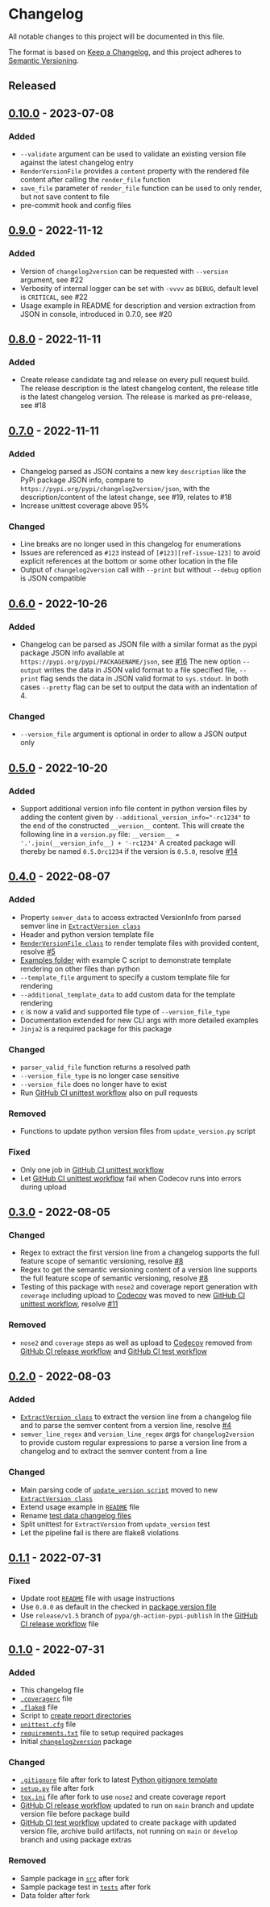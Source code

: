 # Changelog
All notable changes to this project will be documented in this file.

The format is based on [Keep a Changelog](https://keepachangelog.com/en/1.0.0/),
and this project adheres to [Semantic Versioning](https://semver.org/spec/v2.0.0.html).

<!--
## [x.y.z] - yyyy-mm-dd
### Added
### Changed
### Removed
### Fixed
-->
<!--
RegEx for release version from file
r"^\#\# \[\d{1,}[.]\d{1,}[.]\d{1,}\] \- \d{4}\-\d{2}-\d{2}$"
-->

## Released
## [0.10.0] - 2023-07-08
### Added
- `--validate` argument can be used to validate an existing version file against the latest changelog entry
-  `RenderVersionFile` provides a `content` property with the rendered file content after calling the `render_file` function
- `save_file` parameter of `render_file` function can be used to only render, but not save content to file
- pre-commit hook and config files

## [0.9.0] - 2022-11-12
### Added
- Version of `changelog2version` can be requested with `--version` argument, see #22
- Verbosity of internal logger can be set with `-vvvv` as `DEBUG`, default level is `CRITICAL`, see #22
- Usage example in README for description and version extraction from JSON in console, introduced in 0.7.0, see #20

## [0.8.0] - 2022-11-11
### Added
- Create release candidate tag and release on every pull request build. The release description is the latest changelog content, the release title is the latest changelog version. The release is marked as pre-release, see #18

## [0.7.0] - 2022-11-11
### Added
- Changelog parsed as JSON contains a new key `description` like the PyPi package JSON info, compare to `https://pypi.org/pypi/changelog2version/json`, with the description/content of the latest change, see #19, relates to #18
- Increase unittest coverage above 95%

### Changed
- Line breaks are no longer used in this changelog for enumerations
- Issues are referenced as `#123` instead of `[#123][ref-issue-123]` to avoid explicit references at the bottom or some other location in the file
- Output of `changelog2version` call with `--print` but without `--debug` option is JSON compatible

## [0.6.0] - 2022-10-26
### Added
- Changelog can be parsed as JSON file with a similar format as the pypi
  package JSON info available at `https://pypi.org/pypi/PACKAGENAME/json`, see
  [#16][ref-issue-16]
  The new option `--output` writes the data in JSON valid format to a file specified file, `--print` flag sends the data in JSON valid format to
  `sys.stdout`. In both cases `--pretty` flag can be set to output the data with an indentation of 4.

### Changed
- `--version_file` argument is optional in order to allow a JSON output only

## [0.5.0] - 2022-10-20
### Added
- Support additional version info file content in python version files by
  adding the content given by `--additional_version_info="-rc1234"` to the
  end of the constructed `__version__` content.
  This will create the following line in a `version.py` file:
  `__version__ = '.'.join(__version_info__) + '-rc1234'`
  A created package will thereby be named `0.5.0rc1234` if the version is
  `0.5.0`, resolve [#14][ref-issue-14]

## [0.4.0] - 2022-08-07
### Added
- Property `semver_data` to access extracted VersionInfo from parsed semver
  line in [`ExtractVersion class`](src/changelog2version/extract_version.py)
- Header and python version template file
- [`RenderVersionFile class`](src/changelog2version/render_version_file.py) to
  render template files with provided content, resolve [#5][ref-issue-5]
- [Examples folder](examples) with example C script to demonstrate template
  rendering on other files than python
- `--template_file` argument to specify a custom template file for rendering
- `--additional_template_data` to add custom data for the template rendering
- `c` is now a valid and supported file type of `--version_file_type`
- Documentation extended for new CLI args with more detailed examples
- `Jinja2` is a required package for this package

### Changed
- `parser_valid_file` function returns a resolved path
- `--version_file_type` is no longer case sensitive
- `--version_file` does no longer have to exist
- Run [GitHub CI unittest workflow](.github/workflows/unittest.yml) also on
  pull requests

### Removed
- Functions to update python version files from `update_version.py` script

### Fixed
- Only one job in [GitHub CI unittest workflow](.github/workflows/unittest.yml)
- Let [GitHub CI unittest workflow](.github/workflows/unittest.yml) fail when
  Codecov runs into errors during upload

## [0.3.0] - 2022-08-05
### Changed
- Regex to extract the first version line from a changelog supports the full
  feature scope of semantic versioning, resolve [#8][ref-issue-8]
- Regex to get the semantic versioning content of a version line supports the
  full feature scope of semantic versioning, resolve [#8][ref-issue-8]
- Testing of this package with `nose2` and coverage report generation with
  `coverage` including upload to [Codecov][ref-codecov-changelog2version] was
  moved to new [GitHub CI unittest workflow](.github/workflows/unittest.yml),
  resolve [#11][ref-issue-11]

### Removed
- `nose2` and `coverage` steps as well as upload to
  [Codecov][ref-codecov-changelog2version] removed from
  [GitHub CI release workflow](.github/workflows/release.yml) and
  [GitHub CI test workflow](.github/workflows/test.yml)

## [0.2.0] - 2022-08-03
### Added
- [`ExtractVersion class`](src/changelog2version/extract_version.py) to
  extract the version line from a changelog file and to parse the semver
  content from a version line, resolve [#4][ref-issue-4]
- `semver_line_regex` and `version_line_regex` args for `changelog2version` to
  provide custom regular expressions to parse a version line from a changelog
  and to extract the semver content from a line

### Changed
- Main parsing code of
  [`update_version script`](src/changelog2version/update_version.py) moved to
  new [`ExtractVersion class`](src/changelog2version/extract_version.py)
- Extend usage example in [`README`](README.md) file
- Rename [test data changelog files](tests/data/valid)
- Split unittest for `ExtractVersion` from `update_version` test
- Let the pipeline fail is there are flake8 violations

## [0.1.1] - 2022-07-31
### Fixed
- Update root [`README`](README.md) file with usage instructions
- Use `0.0.0` as default in the checked in
  [package version file](src/changelog2version/version.py)
- Use `release/v1.5` branch of `pypa/gh-action-pypi-publish` in the
  [GitHub CI release workflow](.github/workflows/release.yml) file

## [0.1.0] - 2022-07-31
### Added
- This changelog file
- [`.coveragerc`](.coveragerc) file
- [`.flake8`](.flake8) file
- Script to [create report directories](create_report_dirs.py)
- [`unittest.cfg`](tests/unittest.cfg) file
- [`requirements.txt`](requirements.txt) file to setup required packages
- Initial [`changelog2version`](changelog2version) package

### Changed
- [`.gitignore`](.gitignore) file after fork to latest
  [Python gitignore template][ref-python-gitignore-template]
- [`setup.py`](setup.py) file after fork
- [`tox.ini`](tox.ini) file after fork to use `nose2` and create coverage
  report
- [GitHub CI release workflow](.github/workflows/release.yml) updated to run
  on `main` branch and update version file before package build
- [GitHub CI test workflow](.github/workflows/test.yml) updated to create
  package with updated version file, archive build artifacts, not running on
  `main` or `develop` branch and using package extras

### Removed
- Sample package in [`src`](src) after fork
- Sample package test in [`tests`](tests) after fork
- Data folder after fork

<!-- Links -->
[Unreleased]: https://github.com/brainelectronics/changelog2version/compare/0.10.0...main

[0.10.0]: https://github.com/brainelectronics/changelog2version/tree/0.10.0
[0.9.0]: https://github.com/brainelectronics/changelog2version/tree/0.9.0
[0.8.0]: https://github.com/brainelectronics/changelog2version/tree/0.8.0
[0.7.0]: https://github.com/brainelectronics/changelog2version/tree/0.7.0
[0.6.0]: https://github.com/brainelectronics/changelog2version/tree/0.6.0
[0.5.0]: https://github.com/brainelectronics/changelog2version/tree/0.5.0
[0.4.0]: https://github.com/brainelectronics/changelog2version/tree/0.4.0
[0.3.0]: https://github.com/brainelectronics/changelog2version/tree/0.3.0
[0.2.0]: https://github.com/brainelectronics/changelog2version/tree/0.2.0
[0.1.1]: https://github.com/brainelectronics/changelog2version/tree/0.1.1
[0.1.0]: https://github.com/brainelectronics/changelog2version/tree/0.1.0

[ref-issue-16]: https://github.com/brainelectronics/changelog2version/issues/16
[ref-issue-5]: https://github.com/brainelectronics/changelog2version/issues/5
[ref-issue-8]: https://github.com/brainelectronics/changelog2version/issues/8
[ref-issue-11]: https://github.com/brainelectronics/changelog2version/issues/11
[ref-issue-4]: https://github.com/brainelectronics/changelog2version/issues/4
[ref-issue-14]: https://github.com/brainelectronics/changelog2version/issues/14

[ref-codecov-changelog2version]: https://app.codecov.io/github/brainelectronics/changelog2version
[ref-python-gitignore-template]: https://github.com/github/gitignore/blob/e5323759e387ba347a9d50f8b0ddd16502eb71d4/Python.gitignore
